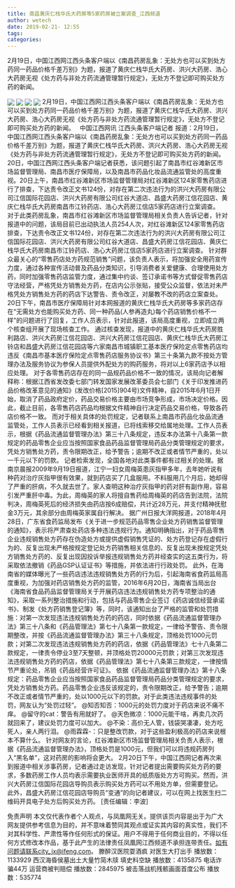 ```yaml
---
title: 南昌黄庆仁栈华氏大药房等5家药房被立案调查_江西频道
author: wetech
date: 2019-02-21- 12:55
tags: 
categories: 
---
```

2月19日，中国江西网江西头条客户端以《南昌药房乱象：无处方也可以买到处方药同一药品价格千差万别》为题，报道了黄庆仁栈华氏大药房、洪兴大药房、浩心大药房无视《处方药与非处方药流通管理暂行规定》，无处方不登记即可购买处方药的新闻。
<!-- more -->
                
<img align="center" border="0" src="http://p1.ifengimg.com/a/2019_08/216621969223f3f_size74_w500_h375.jpg" />
                
<img align="center" border="0" src="http://p1.ifengimg.com/a/2019_08/17954f6b2d4e8ae_size29_w400_h533.jpg" />
                
<img align="center" border="0" src="http://p0.ifengimg.com/a/2019_08/2b6be5ff7b120ae_size39_w500_h375.jpg" />
            
<img align="center" border="0" src="http://p2.ifengimg.com/a/2016/0810/204c433878d5cf9size1_w16_h16.png" />
2月19日，中国江西网江西头条客户端以《南昌药房乱象：无处方也可以买到处方药同一药品价格千差万别》为题，报道了黄庆仁栈华氏大药房、洪兴大药房、浩心大药房无视《处方药与非处方药流通管理暂行规定》，无处方不登记即可购买处方药的新闻。
 
中国江西网讯 江西头条客户端记者
报道：2月19日，中国江西网江西头条客户端以《南昌药房乱象：无处方也可以买到处方药同一药品价格千差万别》为题，报道了黄庆仁栈华氏大药房、洪兴大药房、浩心大药房无视《处方药与非处方药流通管理暂行规定》，无处方不登记即可购买处方药的新闻。
20日，中国江西网江西头条客户端记者获悉，该问题引起了南昌市红谷滩新区市场监督管理局、南昌市医疗保障局，以及南昌市药品化妆品流通监管处的高度重视。20日上午，南昌市红谷滩新区市场监督管理局对红谷滩新区124家零售药店进行了排查，下达责令改正文书124份，对存在第二次违法行为的洪兴大药房有限公司江信国际花园店、洪兴大药房有限公司红谷大道店、昌盛大药房江信花园店、黄庆仁栈华氏大药房南昌市江铃药店、浩心大药房江信店5家药店进行立案调查。
 
对于此类药房乱象，南昌市红谷滩新区市场监督管理局相关负责人告诉记者，针对报道中的问题，该局目前已出动执法人员254人次，对红谷滩新区124家零售药店排查，下达责令改正文书124份，对存在第二次违法行为的洪兴大药房有限公司江信国际花园店、洪兴大药房有限公司红谷大道店、昌盛大药房江信花园店、黄庆仁栈华氏大药房南昌市江铃药店、浩心大药房江信店5家药店进行立案调查。
针对群众最关心的“零售药店处方药规范销售”问题，该负责人表示，将加强安全用药宣传力度，通过各种宣传活动普及药品分类知识，引导消费者关爱健康、合理使用处方药，同时加强零售药店监管力度，通过集中约谈、签订承诺书等方式督促零售药店守法经营，严格凭处方销售处方药，在店内公示张贴，接受公众监督，依法对未严格凭处方销售处方药的药店下达警告、责令改正，对屡教不改的药店立案查处。
 
20日下午，南昌市医疗保障局针对本网报道的黄庆仁栈华氏大药房等多家药店存在“无需处方也能购买处方药、同一种药品(人参再造丸)每个药店销售价格不一样”的问题进行了回复，工作人员表示，针对此报道，该局高度重视，立即成立两个核查组开展了现场核查工作。
通过核查发现，报道中的黄庆仁栈华氏大药房胜利路店、洪兴大药房江信花园店、洪兴大药房江信花园店、黄庆仁栈华氏大药房江铃店和昌盛大药房江信花园店等六家南昌市城镇职工基本医疗保险定点零售药店均违反《南昌市基本医疗保险定点零售药店服务协议书》第三十条第九款不按处方管理办法及服务协议为参保人员提供外配处方的购药服务，将对以上6家药店予以相应处理。
对于各零售药店存在的同一品规药品价格不一致的情况，该局向记者解释称：根据江西省发改委七部门转发国家发展改革委员会七部门《关于印发推进药品价格改革意见的通知》(发改价格[2015]904号)文件精神，自2015年6月1日开始，取消了药品政府定价，药品交易价格主要由市场竞争形成，市场决定价格。因此，截止目前，各零售药店药品均根据文件精神自行决定药品交易价格，导致各药店价格不一致。
而对于相关具体的处罚规定，记者联系上南昌市药品化妆品流通监管处，工作人员表示已经看到相关报道，已将线索移交给属地处理。工作人员表示，根据《药品流通监督管理办法》第三十八条规定，违反本办法第十八条第一款规定的药品零售企业应当按照国家食品药品监督管理局药品分类管理规定的要求，凭处方销售处方药，责令限期改正，给予警告；逾期不改正或者情节严重的，处以一千元以下的罚款。
记者检索发现，全国各地对此类事件都有过相关的处理。据南京晨报2009年9月19日报道，江宁一妇女周梅英患灰指甲多年，去年她听说有种药对治疗灰指甲很有效果，就到药店买了几盒服用。不料服用几个月后，她却得了严重的肝病，不久就去世了。家人查明这种治疗灰指甲的药对肝有副作用，容易引发严重肝中毒。为此，周梅英的家人将擅自售药给周梅英的药店告到法院，法院判决，周梅英死后的经济损失由药店按6成赔偿，共计近28万元，并支付精神抚慰金3万元，其余部分由周梅英家属自行解决。
据广州日报大洋网报道，2018年4月28日，广东省食药监局发布《关于进一步规范药品零售企业处方药销售监督管理的通知》，表示将严肃查处药店多种违法违规行为。通知明确指出，对于药品零售企业违规销售处方药存在伪造处方或提供虚假销售凭证的、处方药登记存在虚假行为的、反复出现未严格按规定登记处方药销售相关信息的、反复出现未按规定凭处方销售处方药的、反复出现因投诉举报违规销售处方药并经查实的这五类行为，将采取依法撤销《药品GSP认证证书》等措施，并依法进行行政处罚。
此外，在海南省的媒体曝光了一些药店违法违规销售处方药的行为后，引起海南省食药监局高度重视，为加强对药店销售处方药的监管，2016年6月20日，海南省当局出台《海南省食品药品监督管理局关于开展药店违法违规销售处方药专项整治的通知》，采取一系列整治措施和行动，包括与药品零售企业签订《药店诚信经营承诺书》、制发《处方药销售登记簿》等，同时，该通知出台了严格的监管和处罚措施：对第一次发现违法违规销售处方药的药店，同时依据《药品流通监督管理办法》第三十八条和《药品管理法》第七十八条第一款规定，一律给予警告、责令限期整改，并按《药品流通监督管理办法》第三十八条规定，顶格处罚1000元罚款；对第二次发现违法违规销售处方药的药店，依据《药品管理法》七十八条第二款规定，一律责令停业3至7天整顿，并顶格处罚20000元罚款；对第三次发现违法违规销售处方药的药店，依据《药品管理法》第七十八条第三款规定，一律按情节严重论处，吊销《药品经营许可证》。
依据《药品流通监督管理办法》第十八条规定：药品零售企业应当按照国家食品药品监督管理局药品分类管理规定的要求，凭处方销售处方药。药品零售企业违反该规定的，责令限期改正，给予警告；逾期不改正或者情节严重的，处以1000元以下的罚款。对于此类违法违规事件的处罚，网友认为“处罚过轻”。
@知否知否：1000元的处罚力度对于药店来说不痛不痒。
@留守的cat：警告有用就好了。
@天色微凉：1000元能干啥，再卖几次药就回来了，建议处罚力度可以加大。
@不染：高价无人管，钱袋哭凄凄，处方吃死人，亲人两行泪。
@雨霖霖-：只是整改罚款，对于这些盈利极高的药店来说根本不算什么。
针对网友的言论，红谷滩新区市场监督管理局相关负责人表示，根据《药品流通监督管理办法》，顶格处罚是1000元，但我们可以将违规药房列入“黑名单”，这对药房的影响将会更大。
2月20日下午，中国江西网记者再次来到报道中相关涉事药房，记者通过走访发现，针对记者提出需要购买处方药的要求，多数药房工作人员均表示需要执业医师开具的纸质版处方方可购买。然而，洪兴大药房江信国际花园店导购员表示购买处方药可以不用处方单，但需要登记。
此外，昌盛大药房江信花园店导购员“变通”的向记者建议，可以在网上找医生扫二维码开具电子处方后购买处方药。
[责任编辑：李波]
            
免责声明
本文仅代表作者个人观点，与凤凰网无关。提供该页内容是出于为广大网友提供参考信息为目的，并不意味着赞同其观点或证实其内容的真实性，我们不对其科学性、严肃性等作任何形式的保证。用户不得用于任何商业目的，不得以任何方式修改本作品，基于此产生的法律责任凤凰网江西频道不承担连带责任。如有问题请联系city_jx@ifeng.com。
滕醉汉医院耍酒疯 对医生大打出手
播放数：1133929
西汉海昏侯墓出土大量竹简木牍 填史料空缺
播放数：4135875
电话诈骗44万 运营商被判赔偿
播放数：2845975
被击落战机残骸画面首度公布
播放数：535774
